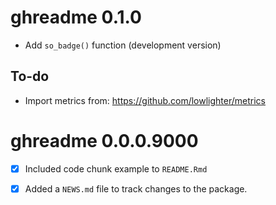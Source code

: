 # ghreadme 0.1.0

- Add `so_badge()` function (development version)



## To-do

- Import metrics from: https://github.com/lowlighter/metrics

# ghreadme 0.0.0.9000

* [x] Included code chunk example to `README.Rmd`

* [x] Added a `NEWS.md` file to track changes to the package.

